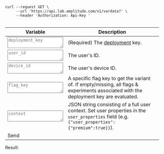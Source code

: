 <pre>
<code>curl --request GET \
     --url 'https://api.lab.amplitude.com/v1/vardata?<span id='curl_user_id'></span><span id='curl_device_id'></span><span id='curl_flag_key'></span><span id='curl_context'></span>' \
     --header 'Authorization: Api-Key <span id='curl_deployment_key'></span>'
</code>
</pre>

| <div class='big-column'>Variable</div> | Description |
| --- | --- |
| <textarea class="at-field" spellcheck="false" placeholder="deployment_key" id="deployment_key"></textarea> |  (Required) The [deployment](../../general/data-model.md#deployments) key. |
| <textarea class="at-field" spellcheck="false" placeholder="user_id" id="user_id"></textarea> | The user's ID. |
| <textarea class="at-field" spellcheck="false" placeholder="device_id" id="device_id"></textarea> | The user's device ID. |
| <textarea class="at-field" spellcheck="false" placeholder="flag_key" id="flag_key"></textarea> | A specific flag key to get the variant of. If empty/missing, all flags & experiments associated with the deployment key are evaluated. |
| <textarea class="at-field" spellcheck="false" placeholder="context" id="context"></textarea> | JSON string consisting of a full user context. Set user properties in the `user_properties` field (e.g. `{"user_properties":{"premium":true}}`). |
| <a class="md-button" id="at-action-button">Send</a> | |

Result:
<pre>
<code id="result">
</code>
</pre>

<script src="/javascripts/api-table.js">
</script>

<script>
document.getElementById('deployment_key').value =
    localStorage.getItem('deployment_key') || 'deployment_key';

setupApiTable({
    'deployment_key': false,
    'user_id': true,
    'device_id': true,
    'flag_key': true,
    'context': true,
}, async function(fields) {
    const deploymentKey = fields['deployment_key'];
    const userId = fields['user_id'];
    const deviceId = fields['device_id'];
    const flagKey = fields['flag_key'];
    const context = fields['context'];

    localStorage.setItem('deployment_key', deploymentKey);

    let uri = 'https://api.lab.amplitude.com/v1/vardata?'
    if (userId && userId.length > 0) {
        uri = uri + '&user_id=' + userId;
    }
    if (deviceId && deviceId.length > 0) {
        uri = uri + '&device_id=' + deviceId;
    }
    if (flagKey && flagKey.length > 0) {
        uri = uri + '&flag_key=' + flagKey;
    }
    if (context && context.length > 0) {
        uri = uri + '&context=' + context;
    }

    const response = await fetch(uri, {
        headers: {
            'Authorization': 'Api-Key ' + deploymentKey,
        },
    });
    if (response.status != 200) {
        const body = await response.text();
        throw Error(response.status + ': ' + body);
    }
    const result = await response.json();
    return JSON.stringify(result, null, 2);
});
</script>
